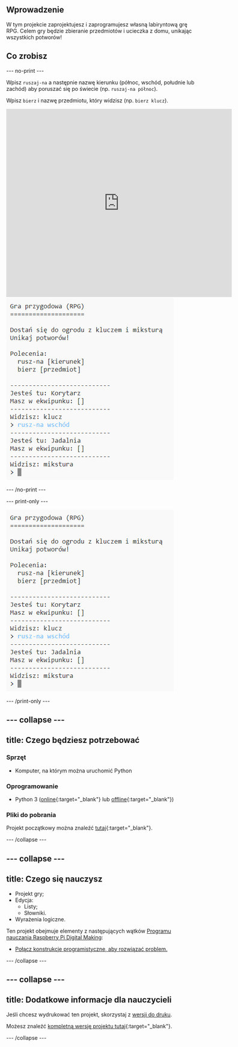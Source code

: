 ## Wprowadzenie

W tym projekcie zaprojektujesz i zaprogramujesz własną labiryntową grę RPG. Celem gry będzie zbieranie przedmiotów i ucieczka z domu, unikając wszystkich potworów!

## Co zrobisz

--- no-print ---

Wpisz `ruszaj-na` a następnie nazwę kierunku (północ, wschód, południe lub zachód) aby poruszać się po świecie (np. `ruszaj-na północ`).

Wpisz `bierz` i nazwę przedmiotu, który widzisz (np. `bierz klucz`).

<div class="trinket">
  <iframe src="https://trinket.io/embed/python/62dd27f5f7?outputOnly=true&start=result" width="600" height="500" frameborder="0" marginwidth="0" marginheight="0" allowfullscreen>
  </iframe>
  <img src="images/rpg-finished.png">
</div>

--- /no-print ---

--- print-only ---

![skończony projekt](images/rpg-finished.png)

--- /print-only ---

--- collapse ---
---
title: Czego będziesz potrzebować
---

### Sprzęt

+ Komputer, na którym można uruchomić Python

### Oprogramowanie

+ Python 3 ([online](https://trinket.io/){:target="_blank"} lub [offline](https://www.python.org/downloads/){:target="_blank"})

### Pliki do pobrania

Projekt początkowy można znaleźć [tutaj](https://rpf.io/p/pl-PL/rpg-go){:target="_blank"}.

--- /collapse ---

--- collapse ---
---
title: Czego się nauczysz
---

+ Projekt gry;
+ Edycja: 
    + Listy;
    + Słowniki.
+ Wyrażenia logiczne.

Ten projekt obejmuje elementy z następujących wątków [Programu nauczania Raspberry Pi Digital Making](https://rpf.io/curriculum):

+ [Połącz konstrukcje programistyczne, aby rozwiązać problem.](https://www.raspberrypi.org/curriculum/programming/builder)

--- /collapse ---

--- collapse ---
---
title: Dodatkowe informacje dla nauczycieli
---

Jeśli chcesz wydrukować ten projekt, skorzystaj z [wersji do druku](https://projects.raspberrypi.org/pl-PL/projects/rpg/print).

Możesz znaleźć [kompletną wersję projektu tutaj](https://rpf.io/p/pl-PL/rpg-get){:target="_blank"}.

--- /collapse ---